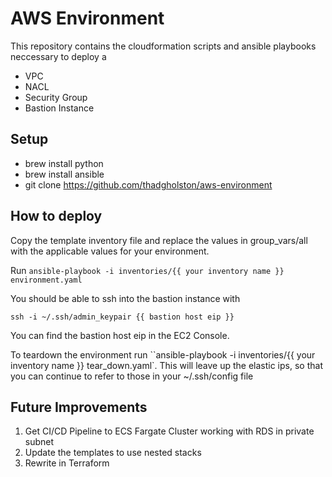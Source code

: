 # AWS Environment

This repository contains the cloudformation scripts and ansible playbooks neccessary to deploy a 
* VPC
* NACL
* Security Group
* Bastion Instance

## Setup
* brew install python
* brew install ansible
* git clone https://github.com/thadgholston/aws-environment

## How to deploy
Copy the template inventory file and replace the values in group_vars/all with the applicable values for your environment.

Run `ansible-playbook -i inventories/{{ your inventory name }} environment.yaml`

You should be able to ssh into the bastion instance with 

`ssh -i ~/.ssh/admin_keypair {{ bastion host eip }}`

You can find the bastion host eip in the EC2 Console. 

To teardown the environment run ``ansible-playbook -i inventories/{{ your inventory name }} tear_down.yaml`. This will leave up the elastic ips, so that you can continue to refer to those in your ~/.ssh/config file


## Future Improvements

1. Get CI/CD Pipeline to ECS Fargate Cluster working with RDS in private subnet
2. Update the templates to use nested stacks
3. Rewrite in Terraform